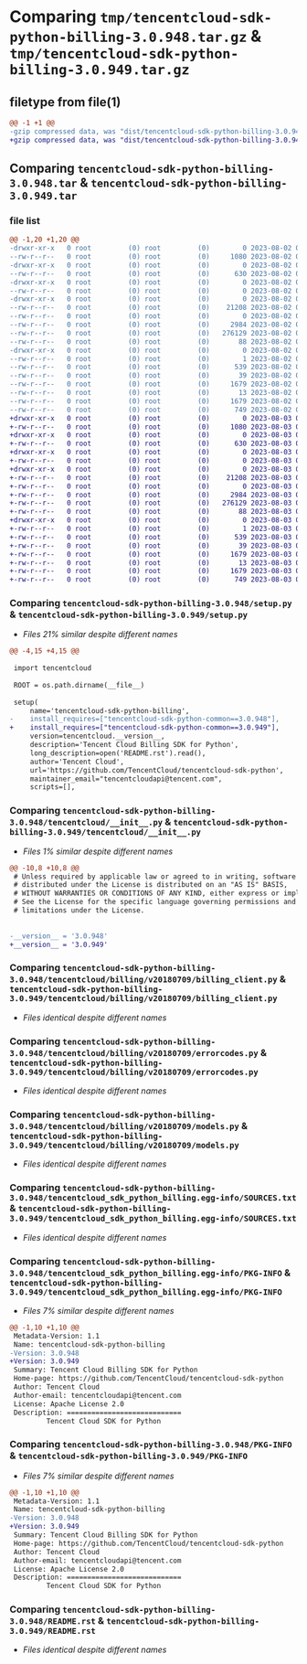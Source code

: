 # Comparing `tmp/tencentcloud-sdk-python-billing-3.0.948.tar.gz` & `tmp/tencentcloud-sdk-python-billing-3.0.949.tar.gz`

## filetype from file(1)

```diff
@@ -1 +1 @@
-gzip compressed data, was "dist/tencentcloud-sdk-python-billing-3.0.948.tar", last modified: Wed Aug  2 00:23:36 2023, max compression
+gzip compressed data, was "dist/tencentcloud-sdk-python-billing-3.0.949.tar", last modified: Thu Aug  3 00:19:59 2023, max compression
```

## Comparing `tencentcloud-sdk-python-billing-3.0.948.tar` & `tencentcloud-sdk-python-billing-3.0.949.tar`

### file list

```diff
@@ -1,20 +1,20 @@
-drwxr-xr-x   0 root         (0) root         (0)        0 2023-08-02 00:23:36.000000 tencentcloud-sdk-python-billing-3.0.948/
--rw-r--r--   0 root         (0) root         (0)     1080 2023-08-02 00:23:36.000000 tencentcloud-sdk-python-billing-3.0.948/setup.py
-drwxr-xr-x   0 root         (0) root         (0)        0 2023-08-02 00:23:36.000000 tencentcloud-sdk-python-billing-3.0.948/tencentcloud/
--rw-r--r--   0 root         (0) root         (0)      630 2023-08-02 00:23:36.000000 tencentcloud-sdk-python-billing-3.0.948/tencentcloud/__init__.py
-drwxr-xr-x   0 root         (0) root         (0)        0 2023-08-02 00:23:36.000000 tencentcloud-sdk-python-billing-3.0.948/tencentcloud/billing/
--rw-r--r--   0 root         (0) root         (0)        0 2023-08-02 00:23:36.000000 tencentcloud-sdk-python-billing-3.0.948/tencentcloud/billing/__init__.py
-drwxr-xr-x   0 root         (0) root         (0)        0 2023-08-02 00:23:36.000000 tencentcloud-sdk-python-billing-3.0.948/tencentcloud/billing/v20180709/
--rw-r--r--   0 root         (0) root         (0)    21208 2023-08-02 00:23:36.000000 tencentcloud-sdk-python-billing-3.0.948/tencentcloud/billing/v20180709/billing_client.py
--rw-r--r--   0 root         (0) root         (0)        0 2023-08-02 00:23:36.000000 tencentcloud-sdk-python-billing-3.0.948/tencentcloud/billing/v20180709/__init__.py
--rw-r--r--   0 root         (0) root         (0)     2984 2023-08-02 00:23:36.000000 tencentcloud-sdk-python-billing-3.0.948/tencentcloud/billing/v20180709/errorcodes.py
--rw-r--r--   0 root         (0) root         (0)   276129 2023-08-02 00:23:36.000000 tencentcloud-sdk-python-billing-3.0.948/tencentcloud/billing/v20180709/models.py
--rw-r--r--   0 root         (0) root         (0)       88 2023-08-02 00:23:36.000000 tencentcloud-sdk-python-billing-3.0.948/setup.cfg
-drwxr-xr-x   0 root         (0) root         (0)        0 2023-08-02 00:23:36.000000 tencentcloud-sdk-python-billing-3.0.948/tencentcloud_sdk_python_billing.egg-info/
--rw-r--r--   0 root         (0) root         (0)        1 2023-08-02 00:23:36.000000 tencentcloud-sdk-python-billing-3.0.948/tencentcloud_sdk_python_billing.egg-info/dependency_links.txt
--rw-r--r--   0 root         (0) root         (0)      539 2023-08-02 00:23:36.000000 tencentcloud-sdk-python-billing-3.0.948/tencentcloud_sdk_python_billing.egg-info/SOURCES.txt
--rw-r--r--   0 root         (0) root         (0)       39 2023-08-02 00:23:36.000000 tencentcloud-sdk-python-billing-3.0.948/tencentcloud_sdk_python_billing.egg-info/requires.txt
--rw-r--r--   0 root         (0) root         (0)     1679 2023-08-02 00:23:36.000000 tencentcloud-sdk-python-billing-3.0.948/tencentcloud_sdk_python_billing.egg-info/PKG-INFO
--rw-r--r--   0 root         (0) root         (0)       13 2023-08-02 00:23:36.000000 tencentcloud-sdk-python-billing-3.0.948/tencentcloud_sdk_python_billing.egg-info/top_level.txt
--rw-r--r--   0 root         (0) root         (0)     1679 2023-08-02 00:23:36.000000 tencentcloud-sdk-python-billing-3.0.948/PKG-INFO
--rw-r--r--   0 root         (0) root         (0)      749 2023-08-02 00:23:36.000000 tencentcloud-sdk-python-billing-3.0.948/README.rst
+drwxr-xr-x   0 root         (0) root         (0)        0 2023-08-03 00:19:59.000000 tencentcloud-sdk-python-billing-3.0.949/
+-rw-r--r--   0 root         (0) root         (0)     1080 2023-08-03 00:19:59.000000 tencentcloud-sdk-python-billing-3.0.949/setup.py
+drwxr-xr-x   0 root         (0) root         (0)        0 2023-08-03 00:19:59.000000 tencentcloud-sdk-python-billing-3.0.949/tencentcloud/
+-rw-r--r--   0 root         (0) root         (0)      630 2023-08-03 00:19:59.000000 tencentcloud-sdk-python-billing-3.0.949/tencentcloud/__init__.py
+drwxr-xr-x   0 root         (0) root         (0)        0 2023-08-03 00:19:59.000000 tencentcloud-sdk-python-billing-3.0.949/tencentcloud/billing/
+-rw-r--r--   0 root         (0) root         (0)        0 2023-08-03 00:19:59.000000 tencentcloud-sdk-python-billing-3.0.949/tencentcloud/billing/__init__.py
+drwxr-xr-x   0 root         (0) root         (0)        0 2023-08-03 00:19:59.000000 tencentcloud-sdk-python-billing-3.0.949/tencentcloud/billing/v20180709/
+-rw-r--r--   0 root         (0) root         (0)    21208 2023-08-03 00:19:59.000000 tencentcloud-sdk-python-billing-3.0.949/tencentcloud/billing/v20180709/billing_client.py
+-rw-r--r--   0 root         (0) root         (0)        0 2023-08-03 00:19:59.000000 tencentcloud-sdk-python-billing-3.0.949/tencentcloud/billing/v20180709/__init__.py
+-rw-r--r--   0 root         (0) root         (0)     2984 2023-08-03 00:19:59.000000 tencentcloud-sdk-python-billing-3.0.949/tencentcloud/billing/v20180709/errorcodes.py
+-rw-r--r--   0 root         (0) root         (0)   276129 2023-08-03 00:19:59.000000 tencentcloud-sdk-python-billing-3.0.949/tencentcloud/billing/v20180709/models.py
+-rw-r--r--   0 root         (0) root         (0)       88 2023-08-03 00:19:59.000000 tencentcloud-sdk-python-billing-3.0.949/setup.cfg
+drwxr-xr-x   0 root         (0) root         (0)        0 2023-08-03 00:19:59.000000 tencentcloud-sdk-python-billing-3.0.949/tencentcloud_sdk_python_billing.egg-info/
+-rw-r--r--   0 root         (0) root         (0)        1 2023-08-03 00:19:59.000000 tencentcloud-sdk-python-billing-3.0.949/tencentcloud_sdk_python_billing.egg-info/dependency_links.txt
+-rw-r--r--   0 root         (0) root         (0)      539 2023-08-03 00:19:59.000000 tencentcloud-sdk-python-billing-3.0.949/tencentcloud_sdk_python_billing.egg-info/SOURCES.txt
+-rw-r--r--   0 root         (0) root         (0)       39 2023-08-03 00:19:59.000000 tencentcloud-sdk-python-billing-3.0.949/tencentcloud_sdk_python_billing.egg-info/requires.txt
+-rw-r--r--   0 root         (0) root         (0)     1679 2023-08-03 00:19:59.000000 tencentcloud-sdk-python-billing-3.0.949/tencentcloud_sdk_python_billing.egg-info/PKG-INFO
+-rw-r--r--   0 root         (0) root         (0)       13 2023-08-03 00:19:59.000000 tencentcloud-sdk-python-billing-3.0.949/tencentcloud_sdk_python_billing.egg-info/top_level.txt
+-rw-r--r--   0 root         (0) root         (0)     1679 2023-08-03 00:19:59.000000 tencentcloud-sdk-python-billing-3.0.949/PKG-INFO
+-rw-r--r--   0 root         (0) root         (0)      749 2023-08-03 00:19:59.000000 tencentcloud-sdk-python-billing-3.0.949/README.rst
```

### Comparing `tencentcloud-sdk-python-billing-3.0.948/setup.py` & `tencentcloud-sdk-python-billing-3.0.949/setup.py`

 * *Files 21% similar despite different names*

```diff
@@ -4,15 +4,15 @@
 
 import tencentcloud
 
 ROOT = os.path.dirname(__file__)
 
 setup(
     name='tencentcloud-sdk-python-billing',
-    install_requires=["tencentcloud-sdk-python-common==3.0.948"],
+    install_requires=["tencentcloud-sdk-python-common==3.0.949"],
     version=tencentcloud.__version__,
     description='Tencent Cloud Billing SDK for Python',
     long_description=open('README.rst').read(),
     author='Tencent Cloud',
     url='https://github.com/TencentCloud/tencentcloud-sdk-python',
     maintainer_email="tencentcloudapi@tencent.com",
     scripts=[],
```

### Comparing `tencentcloud-sdk-python-billing-3.0.948/tencentcloud/__init__.py` & `tencentcloud-sdk-python-billing-3.0.949/tencentcloud/__init__.py`

 * *Files 1% similar despite different names*

```diff
@@ -10,8 +10,8 @@
 # Unless required by applicable law or agreed to in writing, software
 # distributed under the License is distributed on an "AS IS" BASIS,
 # WITHOUT WARRANTIES OR CONDITIONS OF ANY KIND, either express or implied.
 # See the License for the specific language governing permissions and
 # limitations under the License.
 
 
-__version__ = '3.0.948'
+__version__ = '3.0.949'
```

### Comparing `tencentcloud-sdk-python-billing-3.0.948/tencentcloud/billing/v20180709/billing_client.py` & `tencentcloud-sdk-python-billing-3.0.949/tencentcloud/billing/v20180709/billing_client.py`

 * *Files identical despite different names*

### Comparing `tencentcloud-sdk-python-billing-3.0.948/tencentcloud/billing/v20180709/errorcodes.py` & `tencentcloud-sdk-python-billing-3.0.949/tencentcloud/billing/v20180709/errorcodes.py`

 * *Files identical despite different names*

### Comparing `tencentcloud-sdk-python-billing-3.0.948/tencentcloud/billing/v20180709/models.py` & `tencentcloud-sdk-python-billing-3.0.949/tencentcloud/billing/v20180709/models.py`

 * *Files identical despite different names*

### Comparing `tencentcloud-sdk-python-billing-3.0.948/tencentcloud_sdk_python_billing.egg-info/SOURCES.txt` & `tencentcloud-sdk-python-billing-3.0.949/tencentcloud_sdk_python_billing.egg-info/SOURCES.txt`

 * *Files identical despite different names*

### Comparing `tencentcloud-sdk-python-billing-3.0.948/tencentcloud_sdk_python_billing.egg-info/PKG-INFO` & `tencentcloud-sdk-python-billing-3.0.949/tencentcloud_sdk_python_billing.egg-info/PKG-INFO`

 * *Files 7% similar despite different names*

```diff
@@ -1,10 +1,10 @@
 Metadata-Version: 1.1
 Name: tencentcloud-sdk-python-billing
-Version: 3.0.948
+Version: 3.0.949
 Summary: Tencent Cloud Billing SDK for Python
 Home-page: https://github.com/TencentCloud/tencentcloud-sdk-python
 Author: Tencent Cloud
 Author-email: tencentcloudapi@tencent.com
 License: Apache License 2.0
 Description: ============================
         Tencent Cloud SDK for Python
```

### Comparing `tencentcloud-sdk-python-billing-3.0.948/PKG-INFO` & `tencentcloud-sdk-python-billing-3.0.949/PKG-INFO`

 * *Files 7% similar despite different names*

```diff
@@ -1,10 +1,10 @@
 Metadata-Version: 1.1
 Name: tencentcloud-sdk-python-billing
-Version: 3.0.948
+Version: 3.0.949
 Summary: Tencent Cloud Billing SDK for Python
 Home-page: https://github.com/TencentCloud/tencentcloud-sdk-python
 Author: Tencent Cloud
 Author-email: tencentcloudapi@tencent.com
 License: Apache License 2.0
 Description: ============================
         Tencent Cloud SDK for Python
```

### Comparing `tencentcloud-sdk-python-billing-3.0.948/README.rst` & `tencentcloud-sdk-python-billing-3.0.949/README.rst`

 * *Files identical despite different names*

